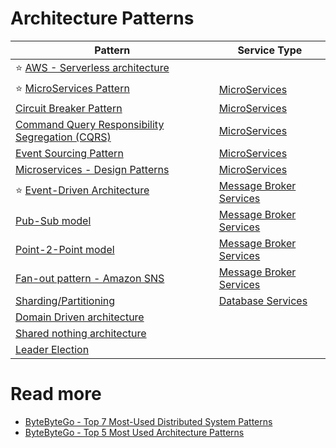 # Architecture Patterns

| Pattern                                                                                      | Service Type                                      |
|----------------------------------------------------------------------------------------------|---------------------------------------------------|
| :star: [AWS - Serverless architecture](../2_AWSServices/AWS-Serverless-Architecture.md)      |                                                   |
| :star: [MicroServices Pattern](../4_MicroServicesSOA/Readme.md)                              | [MicroServices](../4_MicroServicesSOA)            |
| [Circuit Breaker Pattern](CircuitBreaker.md)                                                 | [MicroServices](../4_MicroServicesSOA)            |
| [Command Query Responsibility Segregation (CQRS)](CQRS.md)                                   | [MicroServices](../4_MicroServicesSOA)            |
| [Event Sourcing Pattern](EventSourcing.md)                                                   | [MicroServices](../4_MicroServicesSOA)            |
| [Microservices - Design Patterns](../4_MicroServicesSOA/DesignPatterns.md)                   | [MicroServices](../4_MicroServicesSOA)            |
| :star: [Event-Driven Architecture](../5_MessageBrokersEDA/EventDrivenArchitecture/Readme.md) | [Message Broker Services](../5_MessageBrokersEDA) |
| [Pub-Sub model](../5_MessageBrokersEDA/EventDrivenArchitecture/PubSubModel.md)               | [Message Broker Services](../5_MessageBrokersEDA) |
| [Point-2-Point model](../5_MessageBrokersEDA/EventDrivenArchitecture/PointToPointModel.md)   | [Message Broker Services](../5_MessageBrokersEDA) |
| [Fan-out pattern - Amazon SNS](../2_AWSServices/5_MessageBrokerServices/AmazonSNS.md)        | [Message Broker Services](../5_MessageBrokersEDA) |
| [Sharding/Partitioning](../3_DatabaseServices/PartitioningSharding/Readme.md)                | [Database Services](../3_DatabaseServices/)       |
| [Domain Driven architecture](DomainDrivenArchitecture.md)                                    |                                                   |
| [Shared nothing architecture](SharedNothingArchitecture.md)                                  |                                                   |
| [Leader Election](../10_ClusterCoordinationServices/Readme.md)                               |                                                   |

# Read more
- [ByteByteGo - Top 7 Most-Used Distributed System Patterns](https://www.youtube.com/watch?v=nH4qjmP2KEE)
- [ByteByteGo - Top 5 Most Used Architecture Patterns](https://www.youtube.com/watch?v=f6zXyq4VPP8)